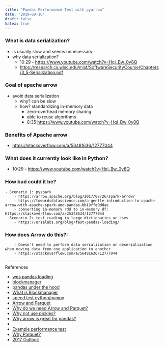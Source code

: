```yaml
---
title: "Pandas Performance Test with pyarrow"
date: "2019-09-10"
draft: false
katex: true
---
```


### What is data serialization?
- is usually slow and seems unnecessary
- why data serialization?
	- 10:29 - https://www.youtube.com/watch?v=Hqi_Bw_0y8Q
	- https://research.cs.wisc.edu/mist/SoftwareSecurityCourse/Chapters/3_5-Serialization.pdf


### Goal of apache arrow
- avoid data serialization
	- why? can be slow
	- how? standardizing in-memory data
		- zero-overhead memory sharing
		- able to reuse algorithms
		- 8:35 https://www.youtube.com/watch?v=Hqi_Bw_0y8Q

### Benefits of Apache arrow
- https://stackoverflow.com/a/56481636/12777044

### What does it currently look like in Python?
- 10:29 - https://www.youtube.com/watch?v=Hqi_Bw_0y8Q

### How bad could it be?
	- Scenario 1: pyspark
		- https://arrow.apache.org/blog/2017/07/26/spark-arrow/
		- https://towardsdatascience.com/a-gentle-introduction-to-apache-arrow-with-apache-spark-and-pandas-bb19ffe0ddae
		- converting in-memory rdd to in-memory df: https://stackoverflow.com/a/25348534/12777044
	- Scenario 2: test reading in large dictionaries or csvs
		- https://ursalabs.org/blog/fast-pandas-loading/
	
### How does Arrow do this?:
		- Doesn't need to perform data serialization or deserialization when moving data from one application to another
		- https://stackoverflow.com/a/56481636/12777044

---

References
- [wes pandas loading](https://ursalabs.org/blog/fast-pandas-loading/)
- [blockmanager](https://uwekorn.com/2020/05/24/the-one-pandas-internal.html)
- [pandas under the hood](http://www.jeffreytratner.com/slides/pandas-under-the-hood-pydata-seattle-2015.pdf)
- [What is Blockmanager](https://wesmckinney.com/blog/apache-arrow-pandas-internals/)
- [speed test cython/numpy](https://stackoverflow.com/questions/7596612/benchmarking-python-vs-c-using-blas-and-numpy)
- [Arrow and Parquet](https://stackoverflow.com/a/56481636/12777044)
- [Why do we need Arrow and Parquet?](https://www.dremio.com/webinars/columnar-roadmap-apache-parquet-and-arrow/)
- [Why not use pickles?](https://arrow.apache.org/docs/python/ipc.html)
- [Why arrow is great for pandas?](https://wesmckinney.com/blog/pandas-and-apache-arrow/)
- [](https://blog.cloudera.com/introducing-apache-arrow-a-fast-interoperable-in-memory-columnar-data-structure-standard/#:~:text=Apache%20Arrow%20is%20an%20in,by%20engineers%20building%20data%20systems.&text=A%20columnar%20memory%2Dlayout%20permitting,SIMD%20optimizations%20with%20modern%20processors.)
- [Example performance test](https://towardsdatascience.com/the-best-format-to-save-pandas-data-414dca023e0d)
- [Why Parquet?](https://stackoverflow.com/a/48097717/12777044)
- [2017 Outlook](https://wesmckinney.com/blog/outlook-for-2017/)
